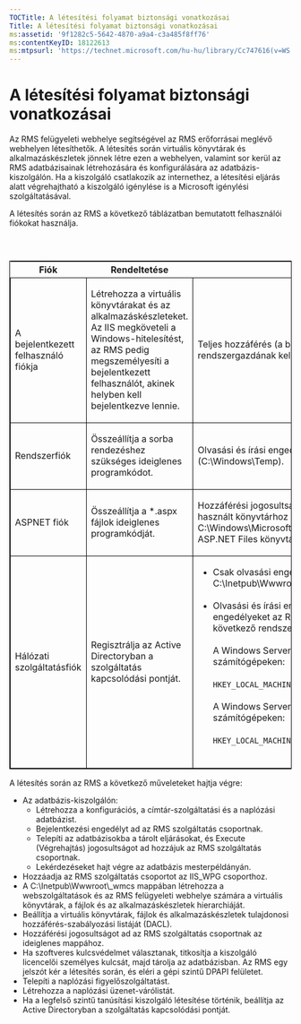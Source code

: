 ```yaml
---
TOCTitle: A létesítési folyamat biztonsági vonatkozásai
Title: A létesítési folyamat biztonsági vonatkozásai
ms:assetid: '9f1282c5-5642-4870-a9a4-c3a485f8ff76'
ms:contentKeyID: 18122613
ms:mtpsurl: 'https://technet.microsoft.com/hu-hu/library/Cc747616(v=WS.10)'
---
```


A létesítési folyamat biztonsági vonatkozásai
=============================================

Az RMS felügyeleti webhelye segítségével az RMS erőforrásai meglévő webhelyen létesíthetők. A létesítés során virtuális könyvtárak és alkalmazáskészletek jönnek létre ezen a webhelyen, valamint sor kerül az RMS adatbázisainak létrehozására és konfigurálására az adatbázis-kiszolgálón. Ha a kiszolgáló csatlakozik az internethez, a létesítési eljárás alatt végrehajtható a kiszolgáló igénylése is a Microsoft igénylési szolgáltatásával.

A létesítés során az RMS a következő táblázatban bemutatott felhasználói fiókokat használja.

###  

<p> </p>
<table style="border:1px solid black;">
<colgroup>
<col width="33%" />
<col width="33%" />
<col width="33%" />
</colgroup>
<thead>
<tr class="header">
<th>Fiók</th>
<th>Rendeltetése</th>
<th>Engedélyek</th>
</tr>
</thead>
<tbody>
<tr class="odd">
<td style="border:1px solid black;"><p>A bejelentkezett felhasználó fiókja</p></td>
<td style="border:1px solid black;"><p>Létrehozza a virtuális könyvtárakat és az alkalmazáskészleteket. Az IIS megköveteli a Windows-hitelesítést, az RMS pedig megszemélyesíti a bejelentkezett felhasználót, akinek helyben kell bejelentkezve lennie.</p></td>
<td style="border:1px solid black;"><p>Teljes hozzáférés (a bejelentkezett felhasználónak helyi rendszergazdának kell lennie).</p></td>
</tr>  
<tr class="even">
<td style="border:1px solid black;"><p>Rendszerfiók</p></td>
<td style="border:1px solid black;"><p>Összeállítja a sorba rendezéshez szükséges ideiglenes programkódot.</p></td>
<td style="border:1px solid black;"><p>Olvasási és írási engedély a Windows ideiglenes mappájához (C:\Windows\Temp).</p></td>
</tr>  
<tr class="odd">
<td style="border:1px solid black;"><p>ASPNET fiók</p></td>
<td style="border:1px solid black;"><p>Összeállítja a *.aspx fájlok ideiglenes programkódját.</p></td>
<td style="border:1px solid black;"><p>Hozzáférési jogosultság az átmeneti programkód gyorsítótáraként használt könyvtárhoz (ez alapértelmezés szerint a C:\Windows\Microsoft.NET\Framework\v1.1.4322\Temporary ASP.NET Files könyvtár).</p></td>
</tr>  
<tr class="even">
<td style="border:1px solid black;"><p>Hálózati szolgáltatásfiók</p></td>
<td style="border:1px solid black;"><p>Regisztrálja az Active Directoryban a szolgáltatás kapcsolódási pontját.</p></td>
<td style="border:1px solid black;"><ul>
<li>Csak olvasási engedély a létesítő helyhez (általában a C:\Inetpub\Wwwroot\Provisioning mappához).<br />  
<br />  
</li>  
<li>Olvasási és írási engedély a <strong>DRMS</strong> rendszerleíró kulcshoz. Az engedélyeket az RMS telepítője adja, és ez hozza létre a következő rendszerleíró kulcsot is.<br />  
<br />  
A Windows Server 2003 rendszer 32 bites verziójával működő számítógépeken:<br />  
<br />  
<code>HKEY_LOCAL_MACHINE\Software\Microsoft\DRMS\1.0</code><br />  
<br />  
A Windows Server 2003 rendszer 64 bites verziójával működő számítógépeken:<br />  
<br />  
<code>HKEY_LOCAL_MACHINE\Software\WOW6432Node\Microsoft\DRMS\1.0</code><br />  
<br />  
</li>
</ul></td>
</tr>
</tbody>
</table>
<p> </p>

A létesítés során az RMS a következő műveleteket hajtja végre:

-   Az adatbázis-kiszolgálón:
    -   Létrehozza a konfigurációs, a címtár-szolgáltatási és a naplózási adatbázist.
    -   Bejelentkezési engedélyt ad az RMS szolgáltatás csoportnak.
    -   Telepíti az adatbázisokba a tárolt eljárásokat, és Execute (Végrehajtás) jogosultságot ad hozzájuk az RMS szolgáltatás csoportnak.
    -   Lekérdezéseket hajt végre az adatbázis mesterpéldányán.
-   Hozzáadja az RMS szolgáltatás csoportot az IIS\_WPG csoporthoz.
-   A C:\\Inetpub\\Wwwroot\\\_wmcs mappában létrehozza a webszolgáltatások és az RMS felügyeleti webhelye számára a virtuális könyvtárak, a fájlok és az alkalmazáskészletek hierarchiáját.
-   Beállítja a virtuális könyvtárak, fájlok és alkalmazáskészletek tulajdonosi hozzáférés-szabályozási listáját (DACL).
-   Hozzáférési jogosultságot ad az RMS szolgáltatás csoportnak az ideiglenes mappához.
-   Ha szoftveres kulcsvédelmet választanak, titkosítja a kiszolgáló licencelői személyes kulcsát, majd tárolja az adatbázisban. Az RMS egy jelszót kér a létesítés során, és eléri a gépi szintű DPAPI felületet.
-   Telepíti a naplózási figyelőszolgáltatást.
-   Létrehozza a naplózási üzenet-várólistát.
-   Ha a legfelső szintű tanúsítási kiszolgáló létesítése történik, beállítja az Active Directoryban a szolgáltatás kapcsolódási pontját.

